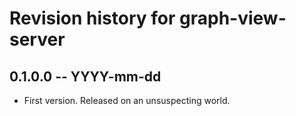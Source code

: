 # Revision history for graph-view-server

## 0.1.0.0 -- YYYY-mm-dd

* First version. Released on an unsuspecting world.
